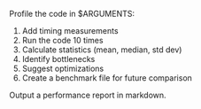 Profile the code in $ARGUMENTS:

1. Add timing measurements
2. Run the code 10 times
3. Calculate statistics (mean, median, std dev)
4. Identify bottlenecks
5. Suggest optimizations
6. Create a benchmark file for future comparison

Output a performance report in markdown.
